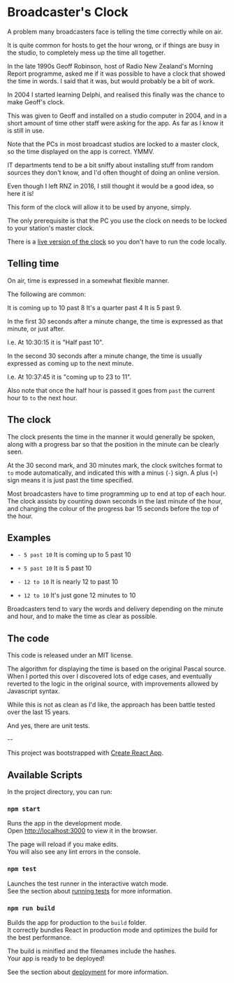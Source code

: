 # Broadcaster's Clock

A problem many broadcasters face is telling the time correctly while on air.

It is quite common for hosts to get the hour wrong, or if things are busy in the studio, to completely mess up the time all together.

In the late 1990s Geoff Robinson, host of Radio New Zealand's Morning Report programme, asked me if it was possible to have a clock that showed the time in words. I said that it was, but would probably be a bit of work.

In 2004 I started learning Delphi, and realised this finally was the chance to make Geoff's clock.

This was given to Geoff and installed on a studio computer in 2004, and in a short amount of time other staff were asking for the app. As far as I know it is still in use.

Note that the PCs in most broadcast studios are locked to a master clock, so the time displayed on the app is correct. YMMV.

IT departments tend to be a bit sniffy about installing stuff from random sources they don't know, and I'd often thought of doing an online version.

Even though I left RNZ in 2016, I still thought it would be a good idea, so here it is!

This form of the clock will allow it to be used by anyone, simply.

The only prerequisite is that the PC you use the clock on needs to be locked to your station's master clock.

There is a [live version of the clock](https://broadcasters-clock.github.io/clock/) so you don't have to run the code locally.

## Telling time

On air, time is expressed in a somewhat flexible manner.

The following are common:

It is coming up to 10 past 8
It's a quarter past 4
It is 5 past 9.

In the first 30 seconds after a minute change, the time is expressed as that minute, or just after.

I.e. At 10:30:15 it is "Half past 10".

In the second 30 seconds after a minute change, the time is usually expressed as coming up to the next minute.

I.e. At 10:37:45 it is "coming up to 23 to 11".

Also note that once the half hour is passed it goes from `past` the current hour to `to` the next hour.

## The clock

The clock presents the time in the manner it would generally be spoken, along with a progress bar so that the position in the minute can be clearly seen.

At the 30 second mark, and 30 minutes mark, the clock switches format to `to` mode automatically, and indicated this with a minus (`-`) sign. A plus (`+`) sign means it is just past the time specified.

Most broadcasters have to time programming up to end at top of each hour. The clock assists by counting down seconds in the last minute of the hour, and changing the colour of the progress bar 15 seconds before the top of the hour.

## Examples

- `- 5 past 10` It is coming up to 5 past 10
- `+ 5 past 10` It is 5 past 10

- `- 12 to 10` It is nearly 12 to past 10
- `+ 12 to 10` It's just gone 12 minutes to 10

Broadcasters tend to vary the words and delivery depending on the minute and hour, and to make the time as clear as possible.

## The code

This code is released under an MIT license.

The algorithm for displaying the time is based on the original Pascal source. When I ported this over I discovered lots of edge cases, and eventually reverted to the logic in the original source, with improvements allowed by Javascript syntax.

While this is not as clean as I'd like, the approach has been battle tested over the last 15 years.

And yes, there are unit tests.

--

This project was bootstrapped with [Create React App](https://github.com/facebook/create-react-app).

## Available Scripts

In the project directory, you can run:

### `npm start`

Runs the app in the development mode.<br>
Open [http://localhost:3000](http://localhost:3000) to view it in the browser.

The page will reload if you make edits.<br>
You will also see any lint errors in the console.

### `npm test`

Launches the test runner in the interactive watch mode.<br>
See the section about [running tests](https://facebook.github.io/create-react-app/docs/running-tests) for more information.

### `npm run build`

Builds the app for production to the `build` folder.<br>
It correctly bundles React in production mode and optimizes the build for the best performance.

The build is minified and the filenames include the hashes.<br>
Your app is ready to be deployed!

See the section about [deployment](https://facebook.github.io/create-react-app/docs/deployment) for more information.
